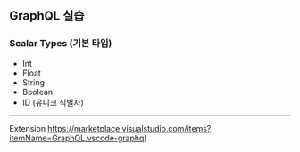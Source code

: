 ## GraphQL 실습

### Scalar Types (기본 타입) 
- Int
- Float
- String
- Boolean
- ID (유니크 식별자)



---
Extension
https://marketplace.visualstudio.com/items?itemName=GraphQL.vscode-graphql